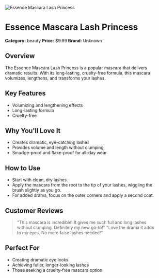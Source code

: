 ![Essence Mascara Lash Princess](https://cdn.dummyjson.com/product-images/beauty/essence-mascara-lash-princess/1.webp)

# Essence Mascara Lash Princess

**Category:** beauty
**Price:** $9.99
**Brand:** Unknown

## Overview
The Essence Mascara Lash Princess is a popular mascara that delivers dramatic results. With its long-lasting, cruelty-free formula, this mascara volumizes, lengthens, and transforms your lashes.

## Key Features
- Volumizing and lengthening effects
- Long-lasting formula
- Cruelty-free

## Why You'll Love It
- Creates dramatic, eye-catching lashes
- Provides volume and length without clumping
- Smudge-proof and flake-proof for all-day wear

## How to Use
- Start with clean, dry lashes.
- Apply the mascara from the root to the tip of your lashes, wiggling the brush slightly as you go.
- For added drama, focus on the outer corners and apply a second coat.

## Customer Reviews
> "This mascara is incredible! It gives me such full and long lashes without clumping. Definitely my new go-to!"
> "Love the drama it adds to my eyes. No more false lashes needed!"

## Perfect For
- Creating dramatic eye looks
- Achieving fuller, longer-looking lashes
- Those seeking a cruelty-free mascara option